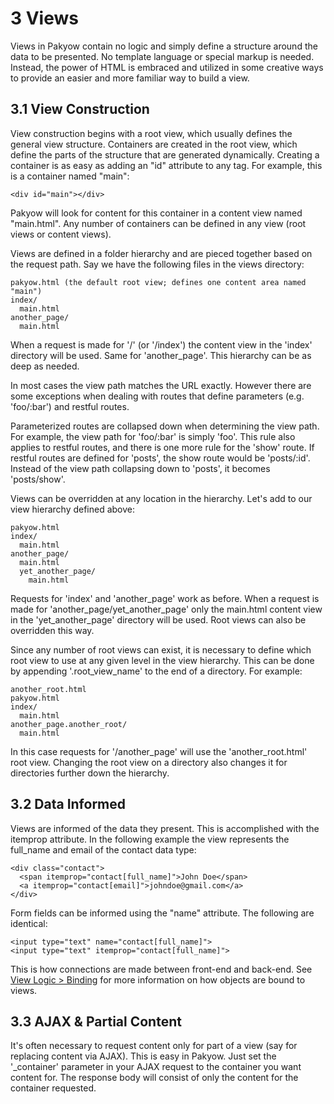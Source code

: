 <h1 id="section_3">3 Views</h1>

Views in Pakyow contain no logic and simply define a structure around the data to be presented. No template language 
or special markup is needed. Instead, the power of HTML is embraced and utilized in some creative ways to 
provide an easier and more familiar way to build a view.

<h2 id="section_3.1">3.1 View Construction</h2>

View construction begins with a root view, which usually defines the general view structure. Containers are created in the root view, which define the parts of the structure that are generated dynamically. Creating a container is as easy as adding an "id" attribute to any tag. For example, this is a container named "main":

    <div id="main"></div>

Pakyow will look for content for this container in a content view named "main.html". Any number of containers can be defined in any view (root views or content views). 

Views are defined in a folder hierarchy and are pieced together based on the request path. Say we have the following files in the views directory:

    pakyow.html (the default root view; defines one content area named "main")
    index/
      main.html
    another_page/
      main.html

When a request is made for '/' (or '/index') the content view in the 'index' directory will be used. Same for 'another_page'. This hierarchy can be as deep as needed.

In most cases the view path matches the URL exactly. However there are some exceptions when dealing with routes that define parameters (e.g. 'foo/:bar') and restful routes.

Parameterized routes are collapsed down when determining the view path. For example, the view path for 'foo/:bar' is simply 'foo'. This rule also applies to restful routes, and there is one more rule for the 'show' route. If  restful routes are defined for 'posts', the show route would be 'posts/:id'. Instead of the view path collapsing down to 'posts', it becomes 'posts/show'.

Views can be overridden at any location in the hierarchy. Let's add to our view hierarchy defined above:

    pakyow.html
    index/
      main.html
    another_page/
      main.html
      yet_another_page/
        main.html

Requests for 'index' and 'another_page' work as before. When a request is made for 'another_page/yet_another_page' only the main.html content view in the 'yet_another_page' directory will be used. Root views can also be overridden this way.

Since any number of root views can exist, it is necessary to define which root view to use at any given level in the view hierarchy. This can be done by appending '.root_view_name' to the end of a directory. For example:

    another_root.html
    pakyow.html
    index/
      main.html
    another_page.another_root/
      main.html

In this case requests for '/another_page' will use the 'another_root.html' root view. Changing the root view on a directory also changes it for directories further down the hierarchy.

<h2 id="section_3.2">3.2 Data Informed</h2>

Views are informed of the data they present. This is accomplished with the itemprop attribute. In the following example
the view represents the full_name and email of the contact data type:

    <div class="contact">
      <span itemprop="contact[full_name]">John Doe</span>
      <a itemprop="contact[email]">johndoe@gmail.com</a>
    </div>

Form fields can be informed using the "name" attribute. The following are identical:

    <input type="text" name="contact[full_name]">
    <input type="text" itemprop="contact[full_name]">

This is how connections are made between front-end and back-end. See [View Logic > Binding](#section_6.3) for more information on how objects are bound to views.

<h2 id="section_3.3">3.3 AJAX &amp; Partial Content</h2>

It's often necessary to request content only for part of a view (say for replacing content via AJAX). This is easy in Pakyow. Just set the '_container' parameter in your AJAX request to the container you want content for. The response body will consist of only the content for the container requested.
